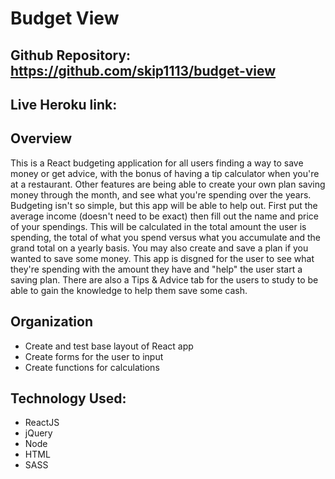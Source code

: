 # Budget View

## Github Repository: https://github.com/skip1113/budget-view
## Live Heroku link:

## Overview
This is a React budgeting application for all users finding a way to save money or get advice, with the bonus of having a tip calculator 
when you're at a restaurant. Other features are being able to create your own plan saving money through the month, and see what you're spending over the years. Budgeting isn't so simple, but this app will be able to help out. First put the average income (doesn't need to be exact) then fill out the name and price of your spendings. This will be calculated in the total amount the user is spending, the total of what you spend versus what you accumulate and the grand total on a yearly basis. You may also create and save a plan if you wanted to save some money. This app is disgned for the user to see what they're spending with the amount they have and "help" the user start a saving plan. There are also a Tips & Advice tab for the users to study to be able to gain the knowledge to help them save some cash.

## Organization
* Create and test base layout of React app
* Create forms for the user to input
* Create functions for calculations

## Technology Used:
* ReactJS
* jQuery
* Node
* HTML
* SASS